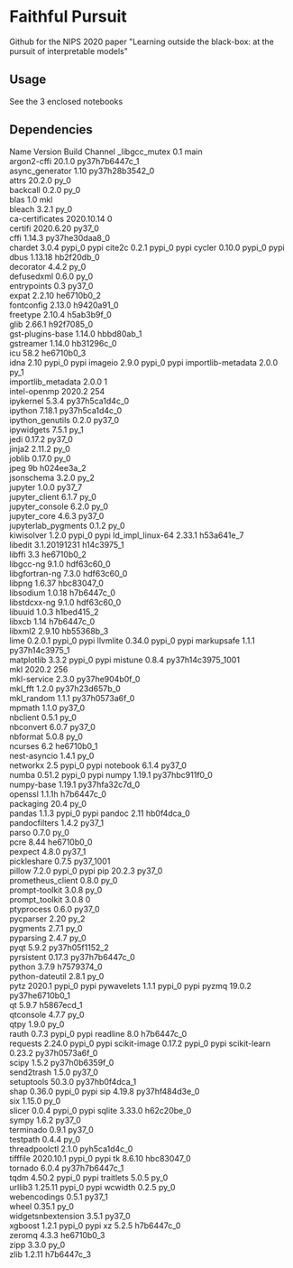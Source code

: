 # Faithful Pursuit

 Github for the NIPS 2020 paper "Learning outside the black-box: at the pursuit of interpretable models"
 
## Usage

 See the 3 enclosed notebooks

## Dependencies

 Name                    Version                   Build  Channel
_libgcc_mutex             0.1                        main  
argon2-cffi               20.1.0           py37h7b6447c_1  
async_generator           1.10             py37h28b3542_0  
attrs                     20.2.0                     py_0  
backcall                  0.2.0                      py_0  
blas                      1.0                         mkl  
bleach                    3.2.1                      py_0  
ca-certificates           2020.10.14                    0  
certifi                   2020.6.20                py37_0  
cffi                      1.14.3           py37he30daa8_0  
chardet                   3.0.4                    pypi_0    pypi
cite2c                    0.2.1                    pypi_0    pypi
cycler                    0.10.0                   pypi_0    pypi
dbus                      1.13.18              hb2f20db_0  
decorator                 4.4.2                      py_0  
defusedxml                0.6.0                      py_0  
entrypoints               0.3                      py37_0  
expat                     2.2.10               he6710b0_2  
fontconfig                2.13.0               h9420a91_0  
freetype                  2.10.4               h5ab3b9f_0  
glib                      2.66.1               h92f7085_0  
gst-plugins-base          1.14.0               hbbd80ab_1  
gstreamer                 1.14.0               hb31296c_0  
icu                       58.2                 he6710b0_3  
idna                      2.10                     pypi_0    pypi
imageio                   2.9.0                    pypi_0    pypi
importlib-metadata        2.0.0                      py_1  
importlib_metadata        2.0.0                         1  
intel-openmp              2020.2                      254  
ipykernel                 5.3.4            py37h5ca1d4c_0  
ipython                   7.18.1           py37h5ca1d4c_0  
ipython_genutils          0.2.0                    py37_0  
ipywidgets                7.5.1                      py_1  
jedi                      0.17.2                   py37_0  
jinja2                    2.11.2                     py_0  
joblib                    0.17.0                     py_0  
jpeg                      9b                   h024ee3a_2  
jsonschema                3.2.0                      py_2  
jupyter                   1.0.0                    py37_7  
jupyter_client            6.1.7                      py_0  
jupyter_console           6.2.0                      py_0  
jupyter_core              4.6.3                    py37_0  
jupyterlab_pygments       0.1.2                      py_0  
kiwisolver                1.2.0                    pypi_0    pypi
ld_impl_linux-64          2.33.1               h53a641e_7  
libedit                   3.1.20191231         h14c3975_1  
libffi                    3.3                  he6710b0_2  
libgcc-ng                 9.1.0                hdf63c60_0  
libgfortran-ng            7.3.0                hdf63c60_0  
libpng                    1.6.37               hbc83047_0  
libsodium                 1.0.18               h7b6447c_0  
libstdcxx-ng              9.1.0                hdf63c60_0  
libuuid                   1.0.3                h1bed415_2  
libxcb                    1.14                 h7b6447c_0  
libxml2                   2.9.10               hb55368b_3  
lime                      0.2.0.1                  pypi_0    pypi
llvmlite                  0.34.0                   pypi_0    pypi
markupsafe                1.1.1            py37h14c3975_1  
matplotlib                3.3.2                    pypi_0    pypi
mistune                   0.8.4           py37h14c3975_1001  
mkl                       2020.2                      256  
mkl-service               2.3.0            py37he904b0f_0  
mkl_fft                   1.2.0            py37h23d657b_0  
mkl_random                1.1.1            py37h0573a6f_0  
mpmath                    1.1.0                    py37_0  
nbclient                  0.5.1                      py_0  
nbconvert                 6.0.7                    py37_0  
nbformat                  5.0.8                      py_0  
ncurses                   6.2                  he6710b0_1  
nest-asyncio              1.4.1                      py_0  
networkx                  2.5                      pypi_0    pypi
notebook                  6.1.4                    py37_0  
numba                     0.51.2                   pypi_0    pypi
numpy                     1.19.1           py37hbc911f0_0  
numpy-base                1.19.1           py37hfa32c7d_0  
openssl                   1.1.1h               h7b6447c_0  
packaging                 20.4                       py_0  
pandas                    1.1.3                    pypi_0    pypi
pandoc                    2.11                 hb0f4dca_0  
pandocfilters             1.4.2                    py37_1  
parso                     0.7.0                      py_0  
pcre                      8.44                 he6710b0_0  
pexpect                   4.8.0                    py37_1  
pickleshare               0.7.5                 py37_1001  
pillow                    7.2.0                    pypi_0    pypi
pip                       20.2.3                   py37_0  
prometheus_client         0.8.0                      py_0  
prompt-toolkit            3.0.8                      py_0  
prompt_toolkit            3.0.8                         0  
ptyprocess                0.6.0                    py37_0  
pycparser                 2.20                       py_2  
pygments                  2.7.1                      py_0  
pyparsing                 2.4.7                      py_0  
pyqt                      5.9.2            py37h05f1152_2  
pyrsistent                0.17.3           py37h7b6447c_0  
python                    3.7.9                h7579374_0  
python-dateutil           2.8.1                      py_0  
pytz                      2020.1                   pypi_0    pypi
pywavelets                1.1.1                    pypi_0    pypi
pyzmq                     19.0.2           py37he6710b0_1  
qt                        5.9.7                h5867ecd_1  
qtconsole                 4.7.7                      py_0  
qtpy                      1.9.0                      py_0  
rauth                     0.7.3                    pypi_0    pypi
readline                  8.0                  h7b6447c_0  
requests                  2.24.0                   pypi_0    pypi
scikit-image              0.17.2                   pypi_0    pypi
scikit-learn              0.23.2           py37h0573a6f_0  
scipy                     1.5.2            py37h0b6359f_0  
send2trash                1.5.0                    py37_0  
setuptools                50.3.0           py37hb0f4dca_1  
shap                      0.36.0                   pypi_0    pypi
sip                       4.19.8           py37hf484d3e_0  
six                       1.15.0                     py_0  
slicer                    0.0.4                    pypi_0    pypi
sqlite                    3.33.0               h62c20be_0  
sympy                     1.6.2                    py37_0  
terminado                 0.9.1                    py37_0  
testpath                  0.4.4                      py_0  
threadpoolctl             2.1.0              pyh5ca1d4c_0  
tifffile                  2020.10.1                pypi_0    pypi
tk                        8.6.10               hbc83047_0  
tornado                   6.0.4            py37h7b6447c_1  
tqdm                      4.50.2                   pypi_0    pypi
traitlets                 5.0.5                      py_0  
urllib3                   1.25.11                  pypi_0    pypi
wcwidth                   0.2.5                      py_0  
webencodings              0.5.1                    py37_1  
wheel                     0.35.1                     py_0  
widgetsnbextension        3.5.1                    py37_0  
xgboost                   1.2.1                    pypi_0    pypi
xz                        5.2.5                h7b6447c_0  
zeromq                    4.3.3                he6710b0_3  
zipp                      3.3.0                      py_0  
zlib                      1.2.11               h7b6447c_3  

